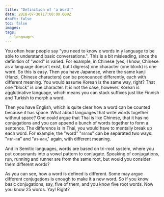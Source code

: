 ```yaml
---
title: "Definition of 'a Word'"
date: 2018-07-30T17:00:00.000Z
draft: false
toc: false
images:
tags:
  - languages
---
```


You often hear people say "you need to know x words in y language to be able to understand basic conversations.". This is a bit misleading, since the definition of "word" is varied. For example, in Chinese (yes, I know, Chinese as a language doesn't exist, but I digress) one character (one block) is one word. So this is easy. Then you have Japanese, where the same kanji (Hanzi, Chinese characters) can be pronounced differently, each with different meaning. You would assume Korean is the same way, right? That one "block" is one character. It is not the case, however. Korean is agglutinative language, which means you can stack suffixes just like Finnish and Turkish to morph a word.

Then you have English, which is quite clear how a word can be counted because it has space. What about languages that write words together without space? One could argue that Thai is like Chinese, that it has no conjugations and you can append a bunch of words together to form a sentence. The difference is in Thai, you would have to mentally break up each word. For example, the "word" "ตากลม" can be separated two ways: "ตาก-ลม" and "ตา-กลม," again, with different meaning.

And in Semitic languages, words are based on tri-root system, where you put consonants into a vowel pattern to conjugate. Speaking of conjugations, run, running and runner are from the same root, but would you consider them different words?

As you can see, how a word is defined is different. Some may argue different conjugations is enough to make it a new word. So if you know basic conjugations, say, five of them, and you know five root words. Now you know 25 words. Yay! Right?